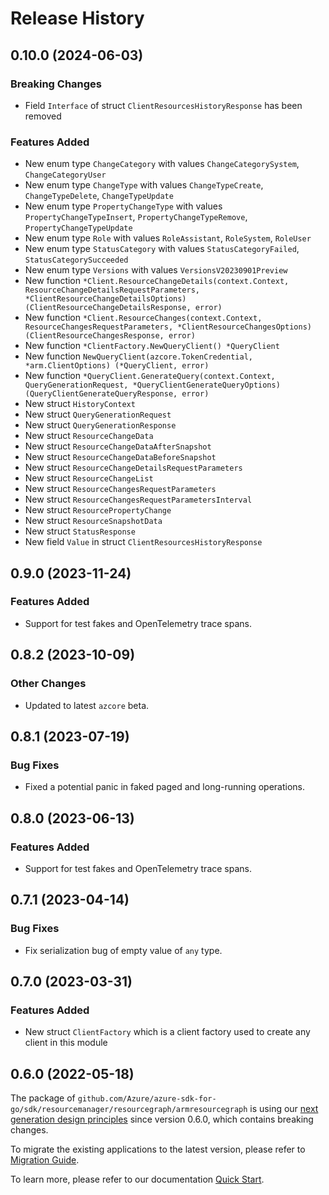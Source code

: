 # Release History

## 0.10.0 (2024-06-03)
### Breaking Changes

- Field `Interface` of struct `ClientResourcesHistoryResponse` has been removed

### Features Added

- New enum type `ChangeCategory` with values `ChangeCategorySystem`, `ChangeCategoryUser`
- New enum type `ChangeType` with values `ChangeTypeCreate`, `ChangeTypeDelete`, `ChangeTypeUpdate`
- New enum type `PropertyChangeType` with values `PropertyChangeTypeInsert`, `PropertyChangeTypeRemove`, `PropertyChangeTypeUpdate`
- New enum type `Role` with values `RoleAssistant`, `RoleSystem`, `RoleUser`
- New enum type `StatusCategory` with values `StatusCategoryFailed`, `StatusCategorySucceeded`
- New enum type `Versions` with values `VersionsV20230901Preview`
- New function `*Client.ResourceChangeDetails(context.Context, ResourceChangeDetailsRequestParameters, *ClientResourceChangeDetailsOptions) (ClientResourceChangeDetailsResponse, error)`
- New function `*Client.ResourceChanges(context.Context, ResourceChangesRequestParameters, *ClientResourceChangesOptions) (ClientResourceChangesResponse, error)`
- New function `*ClientFactory.NewQueryClient() *QueryClient`
- New function `NewQueryClient(azcore.TokenCredential, *arm.ClientOptions) (*QueryClient, error)`
- New function `*QueryClient.GenerateQuery(context.Context, QueryGenerationRequest, *QueryClientGenerateQueryOptions) (QueryClientGenerateQueryResponse, error)`
- New struct `HistoryContext`
- New struct `QueryGenerationRequest`
- New struct `QueryGenerationResponse`
- New struct `ResourceChangeData`
- New struct `ResourceChangeDataAfterSnapshot`
- New struct `ResourceChangeDataBeforeSnapshot`
- New struct `ResourceChangeDetailsRequestParameters`
- New struct `ResourceChangeList`
- New struct `ResourceChangesRequestParameters`
- New struct `ResourceChangesRequestParametersInterval`
- New struct `ResourcePropertyChange`
- New struct `ResourceSnapshotData`
- New struct `StatusResponse`
- New field `Value` in struct `ClientResourcesHistoryResponse`


## 0.9.0 (2023-11-24)
### Features Added

- Support for test fakes and OpenTelemetry trace spans.


## 0.8.2 (2023-10-09)

### Other Changes

- Updated to latest `azcore` beta.

## 0.8.1 (2023-07-19)

### Bug Fixes

- Fixed a potential panic in faked paged and long-running operations.

## 0.8.0 (2023-06-13)

### Features Added

- Support for test fakes and OpenTelemetry trace spans.

## 0.7.1 (2023-04-14)
### Bug Fixes

- Fix serialization bug of empty value of `any` type.


## 0.7.0 (2023-03-31)
### Features Added

- New struct `ClientFactory` which is a client factory used to create any client in this module


## 0.6.0 (2022-05-18)

The package of `github.com/Azure/azure-sdk-for-go/sdk/resourcemanager/resourcegraph/armresourcegraph` is using our [next generation design principles](https://azure.github.io/azure-sdk/general_introduction.html) since version 0.6.0, which contains breaking changes.

To migrate the existing applications to the latest version, please refer to [Migration Guide](https://aka.ms/azsdk/go/mgmt/migration).

To learn more, please refer to our documentation [Quick Start](https://aka.ms/azsdk/go/mgmt).